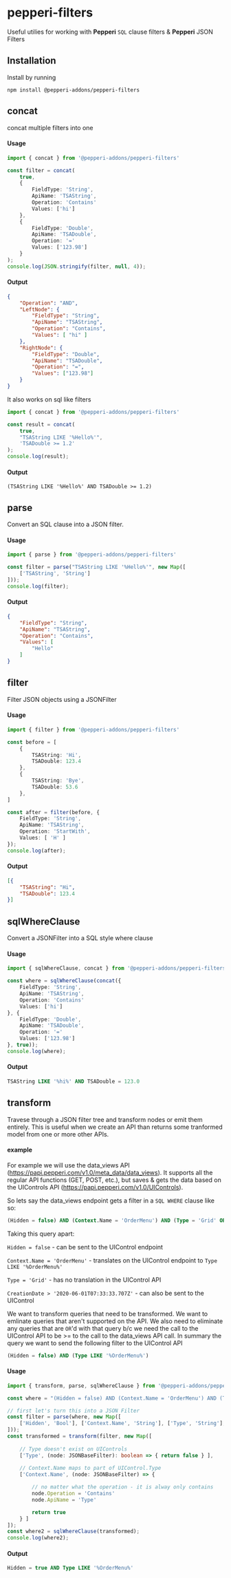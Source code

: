 # pepperi-filters

Useful utilies for working with **Pepperi** `SQL` clause filters & **Pepperi** JSON Filters

## Installation
Install by running 
``` 
npm install @pepperi-addons/pepperi-filters
```

## concat
concat multiple filters into one

#### Usage
``` Typescript
import { concat } from '@pepperi-addons/pepperi-filters'

const filter = concat(
    true, 
    {
        FieldType: 'String',
        ApiName: 'TSAString',
        Operation: 'Contains'
        Values: ['hi']
    }, 
    {
        FieldType: 'Double',
        ApiName: 'TSADouble',
        Operation: '='
        Values: ['123.98']
    }
);
console.log(JSON.stringify(filter, null, 4)); 
```
#### Output
``` JSON
{
    "Operation": "AND",
    "LeftNode": {
        "FieldType": "String",
        "ApiName": "TSAString",
        "Operation": "Contains",
        "Values": [ "hi" ]
    },
    "RightNode": {
        "FieldType": "Double",
        "ApiName": "TSADouble",
        "Operation": "=",
        "Values": ["123.98"]
    }
}
```

It also works on sql like filters
``` Typescript
import { concat } from '@pepperi-addons/pepperi-filters'

const result = concat(
    true, 
    "TSAString LIKE '%Hello%'", 
    'TSADouble >= 1.2'
);
console.log(result); 
```
#### Output
`(TSAString LIKE '%Hello%' AND TSADouble >= 1.2)`

## parse
Convert an SQL clause into a JSON filter.

#### Usage
``` Typescript
import { parse } from '@pepperi-addons/pepperi-filters'

const filter = parse("TSAString LIKE '%Hello%'", new Map([
    ['TSAString', 'String']
]));
console.log(filter); 
```
#### Output
``` JSON
{
    "FieldType": "String",
    "ApiName": "TSAString",
    "Operation": "Contains",
    "Values": [
        "Hello"
    ]
}
```

## filter 
Filter JSON objects using a JSONFilter

#### Usage
``` Typescript
import { filter } from '@pepperi-addons/pepperi-filters'

const before = [
    {
        TSAString: 'Hi',
        TSADouble: 123.4
    },
    {
        TSAString: 'Bye',
        TSADouble: 53.6
    },
]

const after = filter(before, {
    FieldType: 'String',
    ApiName: 'TSAString',
    Operation: 'StartWith',
    Values: [ 'H' ]
});
console.log(after); 
```
#### Output
``` JSON
[{
    "TSAString": "Hi",
    "TSADouble": 123.4
}]
```

## sqlWhereClause
Convert a JSONFilter into a SQL style where clause

#### Usage
``` typescript
import { sqlWhereClause, concat } from '@pepperi-addons/pepperi-filters'

const where = sqlWhereClause(concat({
    FieldType: 'String',
    ApiName: 'TSAString',
    Operation: 'Contains'
    Values: ['hi']
}, {
    FieldType: 'Double',
    ApiName: 'TSADouble',
    Operation: '='
    Values: ['123.98']
}, true));
console.log(where); 
```
#### Output
``` SQL
TSAString LIKE '%hi%' AND TSADouble = 123.0
```

## transform
Travese through a JSON filter tree and transform nodes or emit them entirely.
This is useful when we create an API than returns some tranformed model from one or more other APIs.

#### example
For example we will use the data_views API (https://papi.pepperi.com/v1.0/meta_data/data_views). It supports all the regular API functions (GET, POST, etc.), but saves & gets the data based on the UIControls API (https://papi.pepperi.com/v1.0/UIControls).

So lets say the data_views endpoint gets a filter in a `SQL WHERE` clause like so: 
``` SQL
(Hidden = false) AND (Context.Name = 'OrderMenu') AND (Type = 'Grid' OR CreationDate > '2020-06-01T07:33:33.707Z')
```

Taking this query apart:

`Hidden = false` - can be sent to the UIControl endpoint

`Context.Name = 'OrderMenu'` - translates on the UIControl endpoint to `Type LIKE '%OrderMenu%'`

`Type = 'Grid'` - has no translation in the UIControl API

`CreationDate > '2020-06-01T07:33:33.707Z'` - can also be sent to the UIControl

We want to transform queries that need to be transformed.
We want to emlinate queries that aren't supported on the API. We also need to eliminate any queries that are `OR`'d with that query b/c we need the call to the UIControl API to be >= to the call to the data_views API call.
In summary the query we want to send the following filter to the UIControl API
``` SQL
(Hidden = false) AND (Type LIKE '%OrderMenu%')
```

#### Usage
``` Typescript
import { transform, parse, sqlWhereClause } from '@pepperi-addons/pepperi-filters'

const where = "(Hidden = false) AND (Context.Name = 'OrderMenu') AND (Type = 'Grid' OR CreationDate > '2020-06-01T07:33:33.707Z')";

// first let's turn this into a JSON Filter
const filter = parse(where, new Map([
    ['Hidden', 'Bool'], ['Context.Name', 'String'], ['Type', 'String'], ['CreationDate', 'DateTime']
]));
const transformed = transform(filter, new Map([
    
    // Type doesn't exist on UIControls
    ['Type', (node: JSONBaseFilter): boolean => { return false } ],
    
    // Context.Name maps to part of UIControl.Type
    ['Context.Name', (node: JSONBaseFilter) => { 

        // no matter what the operation - it is alway only contains
        node.Operation = 'Contains'
        node.ApiName = 'Type'

        return true 
    } ]
]);
const where2 = sqlWhereClause(transformed);
console.log(where2);
```
#### Output

``` SQL
Hidden = true AND Type LIKE '%OrderMenu%'
```
